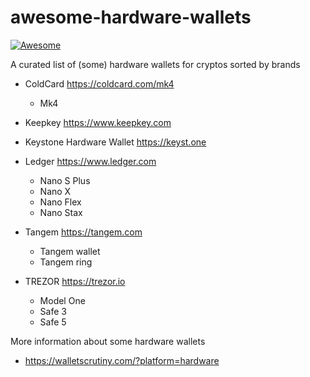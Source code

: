 # awesome-hardware-wallets

[![Awesome](https://awesome.re/badge.svg)](https://awesome.re)

A curated list of (some) hardware wallets for cryptos sorted by brands

- ColdCard https://coldcard.com/mk4
  - Mk4

- Keepkey https://www.keepkey.com

- Keystone Hardware Wallet https://keyst.one

- Ledger https://www.ledger.com
  - Nano S Plus
  - Nano X
  - Nano Flex
  - Nano Stax

- Tangem https://tangem.com
  - Tangem wallet
  - Tangem ring

- TREZOR https://trezor.io
  - Model One
  - Safe 3
  - Safe 5

More information about some hardware wallets
- https://walletscrutiny.com/?platform=hardware
